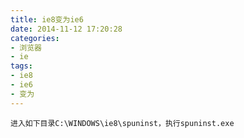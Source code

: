 ```yaml
---
title: ie8变为ie6
date: 2014-11-12 17:20:28
categories:
- 浏览器
- ie
tags:
- ie8
- ie6
- 变为
---
```

```
进入如下目录C:\WINDOWS\ie8\spuninst，执行spuninst.exe
```
